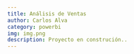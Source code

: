 ```yaml
---
title: Análisis de Ventas
author: Carlos Alva
category: powerbi
img: img.png
description: Proyecto en construción..
---
```


